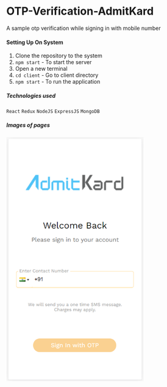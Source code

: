 # OTP-Verification-AdmitKard
A sample otp verification while signing in with mobile number

#### Setting Up On System
1. Clone the repository to the system
2. `npm start` - To start the server
3. Open a new terminal
4. `cd client` - Go to client directory
5. `npm start` - To run the application

##### Technologies used
`React` `Redux` `NodeJS` `ExpressJS` `MongoDB`

##### Images of pages
<img src="./images/sign-in-page.png" alt="sign-in-page" width=360px height=640px />
